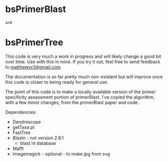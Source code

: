 # bsPrimerBlast
	and
# bsPrimerTree

This code is very much a work in progress and will likely change a good bit over time. Use with this in mind. If you try it out, feel free to send feedback to matthewvc1@gmail.com

The documentation is so far pretty much non-existent but will improve once this code is closer to being ready for general use.

The point of this code is to make a locally available version of the primer specificity assessment portion of primerBlast. I've copied the algorithm, with a few minor changes, from the primerBlast paper and code. 


Dependencies:
 - Dendroscope
 - getTaxa.pl
 - FastTree
 - Blastn - not version 2.8.1
   - blast nt database
 - Mafft
 - Imagemagick - optional - to make jpg from svg